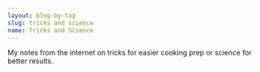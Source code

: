 ```yaml
---
layout: blog-by-tag
slug: tricks and science
name: Tricks and Science
---
```


My notes from the internet on tricks for easier cooking prep or science for better results.
